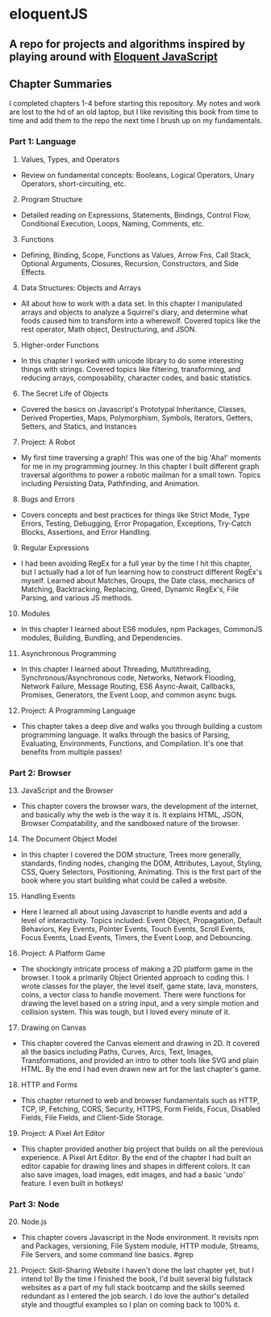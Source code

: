 # eloquentJS

## A repo for projects and algorithms inspired by playing around with [Eloquent JavaScript](https://eloquentjavascript.net/)


## Chapter Summaries
I completed chapters 1-4 before starting this repository. My notes and work are lost to the hd of an old laptop, but I like revisiting this book from time to time and add them to the repo the next time I brush up on my fundamentals.

### Part 1: Language
1. Values, Types, and Operators
- Review on fundamental concepts: Booleans, Logical Operators, Unary Operators, short-circuiting, etc.
2. Program Structure
- Detailed reading on Expressions, Statements, Bindings, Control Flow, Conditional Execution, Loops, Naming, Comments, etc.
3. Functions
- Defining, Binding, Scope, Functions as Values, Arrow Fns, Call Stack, Optional Arguments, Closures, Recursion, Constructors, and Side Effects.
4. Data Structures: Objects and Arrays
- All about how to work with a data set. In this chapter I manipulated arrays and objects to analyze a Squirrel's diary, and determine what foods caused him to transform into a wherewolf. Covered topics like the rest operator, Math object, Destructuring, and JSON.
5. Higher-order Functions
- In this chapter I worked with unicode library to do some interesting things with strings. Covered topics like filtering, transforming, and reducing arrays, composability, character codes, and basic statistics.
6. The Secret Life of Objects
- Covered the basics on Javascript's Prototypal Inheritance, Classes, Derived Properties, Maps, Polymorphism, Symbols, Iterators, Getters, Setters, and Statics, and Instances
7. Project: A Robot
- My first time traversing a graph! This was one of the big 'Aha!' moments for me in my programming journey. In this chapter I built different graph traversal algorithms to power a robotic mailman for a small town.  Topics including Persisting Data, Pathfinding, and Animation.
8. Bugs and Errors
- Covers concepts and best practices for things like Strict Mode, Type Errors, Testing, Debugging, Error Propagation, Exceptions, Try-Catch Blocks, Assertions, and Error Handling.
9. Regular Expressions
- I had been avoiding RegEx for a full year by the time I hit this chapter, but I actually had a lot of fun learning how to construct different RegEx's myself. Learned about Matches, Groups, the Date class, mechanics of Matching, Backtracking, Replacing, Greed, Dynamic RegEx's, File Parsing, and various JS methods.
10. Modules
- In this chapter I learned about ES6 modules, npm Packages, CommonJS modules, Building, Bundling, and Dependencies.
11. Asynchronous Programming
- In this chapter I learned about Threading, Multithreading, Synchronous/Asynchronous code, Networks, Network Flooding, Network Failure, Message Routing, ES6 Async-Await, Callbacks, Promises, Generators, the Event Loop, and common async bugs.
12. Project: A Programming Language
- This chapter takes a deep dive and walks you through building a custom programming language. It walks through the basics of Parsing, Evaluating, Environments, Functions, and Compilation. It's one that benefits from multiple passes!
### Part 2: Browser
13. JavaScript and the Browser
- This chapter covers the browser wars, the development of the internet, and basically why the web is the way it is. It explains HTML, JSON, Browser Compatability, and the sandboxed nature of the browser.
14. The Document Object Model
- In this chapter I covered the DOM structure, Trees more generally, standards, finding nodes, changing the DOM, Attributes, Layout, Styling, CSS, Query Selectors, Positioning, Animating. This is the first part of the book where you start building what could be called a website.
15. Handling Events
- Here I learned all about using Javascript to handle events and add a level of interactivity. Topics included: Event Object, Propagation, Default Behaviors, Key Events, Pointer Events, Touch Events, Scroll Events, Focus Events, Load Events, Timers, the Event Loop, and Debouncing.
16. Project: A Platform Game
- The shockingly intricate process of making a 2D platform game in the browser. I took a primarily Object Oriented approach to coding this. I wrote classes for the player, the level itself, game state, lava, monsters, coins, a vector class to handle movement. There were functions for drawing the level based on a string input, and a very simple motion and collision system. This was tough, but I loved every minute of it.
17. Drawing on Canvas
- This chapter covered the Canvas element and drawing in 2D. It covered all the basics including Paths, Curves, Arcs, Text, Images, Transformations, and provided an intro to other tools like SVG and plain HTML. By the end I had even drawn new art for the last chapter's game.
18. HTTP and Forms
- This chapter returned to web and browser fundamentals such as HTTP, TCP, IP, Fetching, CORS, Security, HTTPS, Form Fields, Focus, Disabled Fields, File Fields, and Client-Side Storage.
19. Project: A Pixel Art Editor
- This chapter provided another big project that builds on all the perevious experience. A Pixel Art Editor. By the end of the chapter I had built an editor capable for drawing lines and shapes in different colors. It can also save images, load images, edit images, and had a basic 'undo' feature. I even built in hotkeys!
### Part 3: Node
20. Node.js
- This chapter covers Javascript in the Node environment. It revisits npm and Packages, versioning, File System module, HTTP module, Streams, File Servers, and some command line basics. #grep
21. Project: Skill-Sharing Website
I haven't done the last chapter yet, but I intend to! By the time I finished the book, I'd built several big fullstack websites as a part of my full stack bootcamp and the skills seemed redundant as I entered the job search. I do love the author's detailed style and thougtful examples so I plan on coming back to 100% it.
